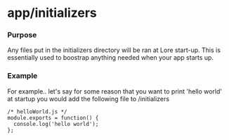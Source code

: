 # app/initializers

### Purpose

Any files put in the initializers directory will be ran at Lore start-up.
This is essentially used to boostrap anything needed when your app starts up.

### Example

For example.. let's say for some reason that you want to print 'hello world'
at startup you would add the following file to /initializers

```
/* helloWorld.js */
module.exports = function() {
  console.log('hello world');
};
```
